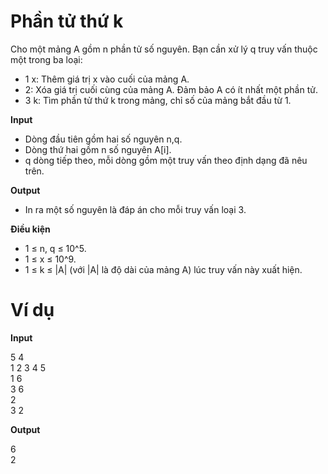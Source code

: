 # Phần tử thứ k

Cho một mảng A gồm n phần tử số nguyên. Bạn cần xử lý q truy vấn thuộc một trong ba loại:

- 1 x: Thêm giá trị x vào cuối của mảng A.  
- 2: Xóa giá trị cuối cùng của mảng A. Đảm bảo A có ít nhất một phần tử.  
- 3 k: Tìm phần tử thứ k trong mảng, chỉ số của mảng bắt đầu từ 1.  

**Input**  
- Dòng đầu tiên gồm hai số nguyên n,q.  
- Dòng thứ hai gồm n số nguyên A[i].  
- q dòng tiếp theo, mỗi dòng gồm một truy vấn theo định dạng đã nêu trên.  

**Output**  
- In ra một số nguyên là đáp án cho mỗi truy vấn loại 3.

**Điều kiện**  
- 1 ≤ n, q ≤ 10^5.  
- 1 ≤ x ≤ 10^9.  
- 1 ≤ k ≤ |A| (với |A| là độ dài của mảng A) lúc truy vấn này xuất hiện.  

<h1>Ví dụ</h1>

**Input**

5 4  
1 2 3 4 5  
1 6  
3 6  
2  
3 2  

**Output**

6  
2  